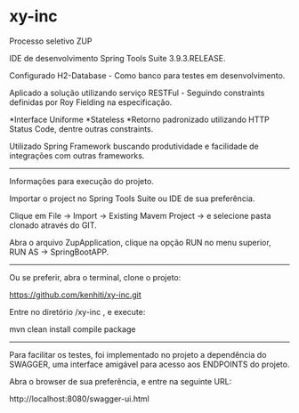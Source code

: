 # xy-inc
Processo seletivo ZUP

IDE de desenvolvimento Spring Tools Suite 3.9.3.RELEASE.

Configurado H2-Database  - Como banco para testes em desenvolvimento.

Aplicado a solução utilizando serviço RESTFul - Seguindo constraints definidas por Roy Fielding na especificação.

*Interface Uniforme
*Stateless
*Retorno padronizado utilizando HTTP Status Code, dentre outras constraints.

Utilizado Spring Framework buscando produtividade e facilidade de integrações com outras frameworks.

-------------------------------------------------------------------------------------------------------------

Informações para execução do projeto.

Importar o project no Spring Tools Suite ou IDE de sua preferência.

Clique em File -> Import -> Existing Mavem Project -> e selecione pasta clonado através do GIT.

Abra o arquivo ZupApplication, clique na opção RUN no menu superior, RUN AS -> SpringBootAPP.

------------------------------------------------------------------------------------------------------------

Ou se preferir, abra o terminal, clone o projeto:

https://github.com/kenhiti/xy-inc.git  

Entre no diretório /xy-inc , e execute:

mvn clean install compile package

------------------------------------------------------------------------------------------------------------

Para facilitar os testes, foi implementado no projeto a dependência do SWAGGER, uma interface amigável para acesso aos ENDPOINTS do projeto. 

Abra o browser de sua preferência, e entre na seguinte URL:

http://localhost:8080/swagger-ui.html

